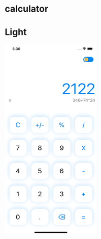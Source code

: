 # calculator

# Light
<img src="https://raw.githubusercontent.com/ecusee/calculator/master/lightMode.png" width="290" height="600" />
